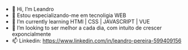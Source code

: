 - 👋 Hi, I’m Leandro
- 👀 Estou especializando-me em tecnoligia WEB
- 🌱 I’m currently learning  HTMl | CSS | JAVASCRIPT | VUE
- 💞️ I’m looking to  ser melhor a cada dia, com intuito de crescer exponcialmente
- 📫 Linkedin: https://www.linkedin.com/in/leandro-pereira-599409156

